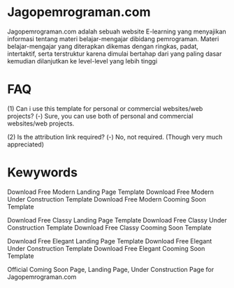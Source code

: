 # Jagopemrograman.com
Jagopemrograman.com adalah sebuah website E-learning yang menyajikan informasi tentang materi belajar-mengajar dibidang pemrograman. Materi belajar-mengajar yang diterapkan dikemas dengan ringkas, padat, intertaktif, serta terstruktur karena dimulai bertahap dari yang paling dasar kemudian dilanjutkan ke level-level yang lebih tinggi

# FAQ
(1) Can i use this template for personal or commercial websites/web projects?
(-) Sure, you can use both of personal and commercial websites/web projects.

(2) Is the attribution link required?
(-) No, not required. (Though very much appreciated)

# Kewywords
Download Free Modern Landing Page Template
Download Free Modern Under Construction Template
Download Free Modern Cooming Soon Template

Download Free Classy Landing Page Template
Download Free Classy Under Construction Template
Download Free Classy Cooming Soon Template

Download Free Elegant Landing Page Template
Download Free Elegant Under Construction Template
Download Free Elegant Cooming Soon Template

Official Coming Soon Page, Landing Page, Under Construction Page for Jagopemrograman.com
